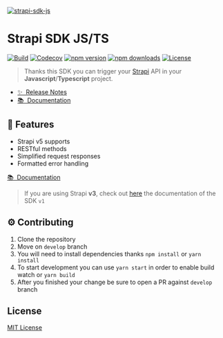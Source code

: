 [![strapi-sdk-js](https://strapi-sdk-js.netlify.app/preview-light.png)](https://strapi-sdk-js.netlify.app)

# Strapi SDK JS/TS

[![Build][actions-src]][actions-href]
[![Codecov][codecov-src]][codecov-href]
[![npm version][npm-version-src]][npm-version-href]
[![npm downloads][npm-downloads-src]][npm-downloads-href]
[![License][license-src]][license-href]

> Thanks this SDK you can trigger your [Strapi](https://strapi.io) API in your **Javascript**/**Typescript** project.

- [✨ &nbsp;Release Notes](https://github.com/stun3r/strapi-generate-types/releases)
- [📚 &nbsp;Documentation](https://strapi-sdk-js.netlify.app)

## 🚀 Features

- Strapi v5 supports
- RESTful methods
- Simplified request responses
- Formatted error handling

[📚 &nbsp;Documentation](https://strapi-sdk-js.netlify.app)

> If you are using Strapi **v3**, check out [here](https://v1-strapi-sdk-js.netlify.app) the documentation of the SDK `v1`

## ⚙️ Contributing

1. Clone the repository
2. Move on `develop` branch
3. You will need to install dependencies thanks `npm install` or `yarn install`
4. To start development you can use `yarn start` in order to enable build watch or `yarn build`
5. After you finished your change be sure to open a PR against `develop` branch

## License

[MIT License](./LICENSE)

<!-- Badges -->

[actions-src]: https://github.com/Stun3R/strapi-sdk-js/actions/workflows/main.yml/badge.svg
[actions-href]: https://github.com/Stun3R/strapi-sdk-js/actions/workflows/main.yml
[codecov-src]: https://img.shields.io/codecov/c/github/Stun3R/strapi-sdk-js.svg?style=flat-square
[codecov-href]: https://codecov.io/gh/Stun3R/strapi-sdk-js
[npm-version-src]: https://img.shields.io/npm/v/strapi-sdk-js/latest.svg?style=flat-square
[npm-version-href]: https://npmjs.com/package/strapi-sdk-js
[npm-downloads-src]: https://img.shields.io/npm/dt/strapi-sdk-js.svg?style=flat-square
[npm-downloads-href]: https://npmjs.com/package/strapi-sdk-js
[license-src]: https://img.shields.io/github/license/stun3r/strapi-sdk-js.svg?style=flat-square
[license-href]: ./LICENSE
